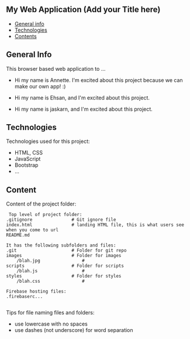 ## My Web Application (Add your Title here)

* [General info](#general-info)
* [Technologies](#technologies)
* [Contents](#content)

## General Info

This browser based web application to ...

* Hi my name is Annette. I'm excited about this project because we can make our own app! :)

* Hi my name is Ehsan, and I'm excited about this project.
* Hi my name is jaskarn, and I'm excited about this project.
 
## Technologies

Technologies used for this project:

* HTML, CSS
* JavaScript
* Bootstrap
* ...

 
## Content

Content of the project folder:

```
 Top level of project folder: 
.gitignore               # Git ignore file
index.html               # landing HTML file, this is what users see when you come to url
README.md

It has the following subfolders and files:
.git                     # Folder for git repo
images                   # Folder for images
    /blah.jpg                # 
scripts                  # Folder for scripts
    /blah.js                 # 
styles                   # Folder for styles
    /blah.css                # 

Firebase hosting files: 
.firebaserc...


```

Tips for file naming files and folders:

* use lowercase with no spaces
* use dashes (not underscore) for word separation
